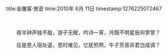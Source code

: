 title:金雕客·旅音
time:2010年 6月 11日
timestamp:1276225072467

&nbsp; 
<P style="TEXT-INDENT: 2em;">夜半钟声独不敲，游子无眠，吟诗一宵，月既不明星辰何寥寥？</P>
<P style="TEXT-INDENT: 2em;">应是恩人宿处遥，思时难见，忆犹煎熬，牛子芳音非君岂成调？</P>